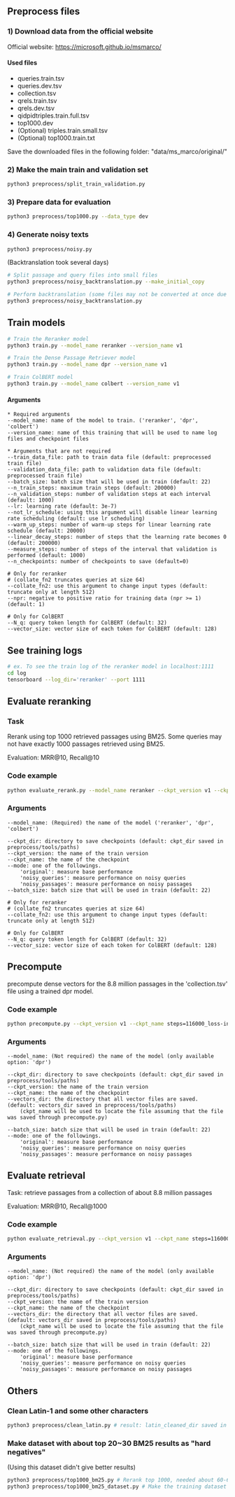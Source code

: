 ## Preprocess files

### 1) Download data from the official website
Official website: https://microsoft.github.io/msmarco/

#### Used files

* queries.train.tsv
* queries.dev.tsv
* collection.tsv
* qrels.train.tsv
* qrels.dev.tsv
* qidpidtriples.train.full.tsv
* top1000.dev
* (Optional) triples.train.small.tsv
* (Optional) top1000.train.txt

Save the downloaded files in the following folder: "data/ms_marco/original/"

### 2) Make the main train and validation set

```bash
python3 preprocess/split_train_validation.py
```

### 3) Prepare data for evaluation

```bash
python3 preprocess/top1000.py --data_type dev
```

### 4) Generate noisy texts

```bash
python3 preprocess/noisy.py
```

(Backtranslation took several days)
```bash
# Split passage and query files into small files
python3 preprocess/noisy_backtranslation.py --make_initial_copy

# Perform backtranslation (some files may not be converted at once due to disconnection. -> Repeat)
python3 preprocess/noisy_backtranslation.py
```

## Train models

```bash
# Train the Reranker model
python3 train.py --model_name reranker --version_name v1

# Train the Dense Passage Retriever model
python3 train.py --model_name dpr --version_name v1

# Train ColBERT model
python3 train.py --model_name colbert --version_name v1
```
#### Arguments
```text
* Required arguments
--model_name: name of the model to train. ('reranker', 'dpr', 'colbert')
--version_name: name of this training that will be used to name log files and checkpoint files

* Arguments that are not required
--train_data_file: path to train data file (default: preprocessed train file)
--validation_data_file: path to validation data file (default: preprocessed train file)
--batch_size: batch size that will be used in train (default: 22)
--n_train_steps: maximum train steps (default: 200000)
--n_validation_steps: number of validation steps at each interval (default: 1000)
--lr: learning rate (default: 3e-7)
--not_lr_schedule: using this argument will disable linear learning rate scheduling (default: use lr scheduling)
--warm_up_steps: number of warm-up steps for linear learning rate schedule (default: 20000)
--linear_decay_steps: number of steps that the learning rate becomes 0 (default: 200000)
--measure_steps: number of steps of the interval that validation is performed (default: 1000)
--n_checkpoints: number of checkpoints to save (default=0)

# Only for reranker
# (collate_fn2 truncates queries at size 64)
--collate_fn2: use this argument to change input types (default: truncate only at length 512)
--npr: negative to positive ratio for training data (npr >= 1) (default: 1)

# Only for ColBERT
--N_q: query token length for ColBERT (default: 32)
--vector_size: vector size of each token for ColBERT (default: 128)
```

## See training logs
```bash
# ex. To see the train log of the reranker model in localhost:1111
cd log
tensorboard --log_dir='reranker' --port 1111
```

## Evaluate reranking

### Task

Rerank using top 1000 retrieved passages using BM25. Some queries may not have exactly 1000 passages retrieved using BM25.

Evaluation: MRR@10, Recall@10

### Code example
```bash
python evaluate_rerank.py --model_name reranker --ckpt_version v1 --ckpt_name steps=116000_loss-interval=0.2303.pth
```
### Arguments
```text
--model_name: (Required) the name of the model ('reranker', 'dpr', 'colbert')

--ckpt_dir: directory to save checkpoints (default: ckpt_dir saved in preprocess/tools/paths)
--ckpt_version: the name of the train version
--ckpt_name: the name of the checkpoint
--mode: one of the followings.
    'original': measure base performance
    'noisy_queries': measure performance on noisy queries
    'noisy_passages': measure performance on noisy passages
--batch_size: batch size that will be used in train (default: 22)

# Only for reranker
# (collate_fn2 truncates queries at size 64)
--collate_fn2: use this argument to change input types (default: truncate only at length 512)

# Only for ColBERT
--N_q: query token length for ColBERT (default: 32)
--vector_size: vector size of each token for ColBERT (default: 128)
```

## Precompute

precompute dense vectors for the 8.8 million passages in the 'collection.tsv' file using a trained dpr model.

### Code example
```bash
python precompute.py --ckpt_version v1 --ckpt_name steps=116000_loss-interval=0.2303.pth
```

### Arguments
```text
--model_name: (Not required) the name of the model (only available option: 'dpr')

--ckpt_dir: directory to save checkpoints (default: ckpt_dir saved in preprocess/tools/paths)
--ckpt_version: the name of the train version 
--ckpt_name: the name of the checkpoint
--vectors_dir: the directory that all vector files are saved. (default: vectors_dir saved in preprocess/tools/paths)
    (ckpt_name will be used to locate the file assuming that the file was saved through precompute.py)
    
--batch_size: batch size that will be used in train (default: 22)
--mode: one of the followings.
    'original': measure base performance
    'noisy_queries': measure performance on noisy queries
    'noisy_passages': measure performance on noisy passages
```
## Evaluate retrieval

Task: retrieve passages from a collection of about 8.8 million passages

Evaluation: MRR@10, Recall@1000
### Code example
```bash
python evaluate_retrieval.py --ckpt_version v1 --ckpt_name steps=116000_loss-interval=0.2303.pth
```
### Arguments
```text
--model_name: (Not required) the name of the model (only available option: 'dpr')

--ckpt_dir: directory to save checkpoints (default: ckpt_dir saved in preprocess/tools/paths)
--ckpt_version: the name of the train version 
--ckpt_name: the name of the checkpoint
--vectors_dir: the directory that all vector files are saved. (default: vectors_dir saved in preprocess/tools/paths)
    (ckpt_name will be used to locate the file assuming that the file was saved through precompute.py)
    
--batch_size: batch size that will be used in train (default: 22)
--mode: one of the followings.
    'original': measure base performance
    'noisy_queries': measure performance on noisy queries
    'noisy_passages': measure performance on noisy passages
```
## Others

### Clean Latin-1 and some other characters
```bash
python3 preprocess/clean_latin.py # result: latin_cleaned_dir saved in preprocess/tools/paths
```

### Make dataset with about top 20~30 BM25 results as "hard negatives"
(Using this dataset didn't give better results)
```bash
python3 preprocess/top1000_bm25.py # Rerank top 1000, needed about 60-64GB of memory and a few days
python3 preprocess/top1000_bm25_dataset.py # Make the training dataset
```
